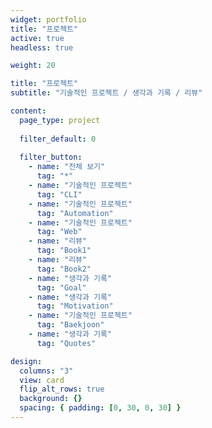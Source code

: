 ```yaml
---
widget: portfolio
title: "프로젝트"
active: true
headless: true

weight: 20

title: "프로젝트"
subtitle: "기술적인 프로젝트 / 생각과 기록 / 리뷰"

content:
  page_type: project
  
  filter_default: 0
  
  filter_button:
    - name: "전체 보기"
      tag: "*"
    - name: "기술적인 프로젝트"
      tag: "CLI"
    - name: "기술적인 프로젝트"
      tag: "Automation"
    - name: "기술적인 프로젝트"
      tag: "Web"
    - name: "리뷰"
      tag: "Book1"
    - name: "리뷰"
      tag: "Book2"
    - name: "생각과 기록"
      tag: "Goal"
    - name: "생각과 기록"
      tag: "Motivation"
    - name: "기술적인 프로젝트"
      tag: "Baekjoon"
    - name: "생각과 기록"
      tag: "Quotes"

design:
  columns: "3"
  view: card
  flip_alt_rows: true
  background: {}
  spacing: { padding: [0, 30, 0, 30] }
---
```

